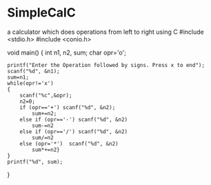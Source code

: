 # SimpleCalC
a calculator which does operations from left to right using C
#include <stdio.h>
#include <conio.h>

void main()
{
    int n1, n2, sum;
    char opr='o';

    printf("Enter the Operation followed by signs. Press x to end");
    scanf("%d", &n1);
    sum=n1;
    while(opr!='x')
    {
        scanf("%c",&opr);
        n2=0;
        if (opr=='+') scanf("%d", &n2);
            sum+=n2;
        else if (opr=='-') scanf("%d", &n2)
            sum-=n2
        else if (opr=='/') scanf("%d", &n2)
            sum/=n2
        else (opr='*')  scanf("%d", &n2)
            sum*+=n2}
    }
    printf("%d", sum);

}
